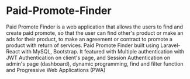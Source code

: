 # Paid-Promote-Finder
 
Paid Promote Finder is a web application that allows the users to find and create paid promote, so that the user can find other's product or make an ads for their product, to make an agreement or contract to promote a product with return of services. Paid Promote Finder built using Laravel-React with MySQL, Bootstrap. It featured with Multiple authentication with JWT Authentication on client's page, and Session Authentication on admin's page (dashboard), dynamic programming, find and filter function and Progressive Web Applications (PWA)
